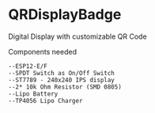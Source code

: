 # QRDisplayBadge
Digital Display with customizable QR Code

Components needed

    --ESP12-E/F
    --SPDT Switch as On/Off Switch
    --ST7789 - 240x240 IPS display
    --2* 10k Ohm Resistor (SMD 0805)
    --Lipo Battery
    --TP4056 Lipo Charger

